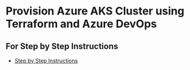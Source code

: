 # Provision Azure AKS Cluster using Terraform and Azure DevOps

## For Step by Step Instructions
- [Step by Step Instructions](https://github.com/saikiranchalla1/learning-docker-kubernetes-on-azure-aks/tree/main/2_azure-aks-kubernetes/25-Azure-DevOps-Terraform-Azure-AKS)
